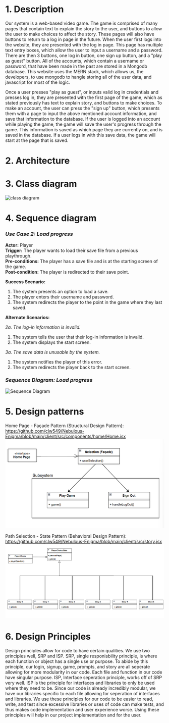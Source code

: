 # 1. Description
Our system is a web-based video game. The game is comprised of many pages that contain text to explain the story to the user, and buttons to allow the user to make choices to affect the story. These pages will also have buttons to return to a log in page in the future. When the user first logs into the website, they are presented with the log in page. This page has multiple text entry boxes, which allow the user to input a username and a password. There are then 3 buttons, one log in button, one sign up button, and a "play as guest" button. All of the accounts, which contain a username or password, that have been made in the past are stored in a Mongodb database. This website uses the MERN stack, which allows us, the developers, to use mongodb to hangle storing all of the user data, and javascript for most of the logic. 

Once a user presses "play as guest", or inputs valid log in credentials and presses log in, they are presented with the first page of the game, which as stated previously has text to explain story, and buttons to make choices. To make an account, the user can press the "sign up" button, which presents them with a page to input the above mentioned account information, and save that information to the database. If the user is logged into an account while playing the game, the game will save the user's progress through the game. This information is saved as which page they are currently on, and is saved in the database. If a user logs in with this save data, the game will start at the page that is saved. 


# 2. Architecture



# 3. Class diagram

![class diagram](https://i.imgur.com/sfqShWB.png)

# 4. Sequence diagram

### *Use Case 2: Load progress*
**Actor:** Player\
**Trigger:** The player wants to load their save file from a previous playthrough.\
**Pre-conditions:** The player has a save file and is at the starting screen of the game.\
**Post-condition:** The player is redirected to their save point. 

**Success Scenario:**

1. The system presents an option to load a save.
2. The player enters their username and password.
3. The system redirects the player to the point in the game where they last saved.

**Alternate Scenarios:**

*2a. The log-in information is invalid.*
1. The system tells the user that their log-in information is invalid.
2. The system displays the start screen.

*3a. The save data is unusable by the system.*
1. The system notifies the player of this error.
2. The system redirects the player back to the start screen.

### *Sequence Diagram: Load progress*

![Sequence Diagram](https://i.ibb.co/nnnrLxs/Nebulous-Sequence.png)

# 5. Design patterns
Home Page - Façade Pattern (Structural Design Pattern): https://github.com/clw549/Nebulous-Enigma/blob/main/client/src/components/home/Home.jsx
![Home Page Diagram](deliverable_images/two_design_pattern_d5.png)


Path Selection - State Pattern (Behavioral Design Pattern): https://github.com/clw549/Nebulous-Enigma/blob/main/client/src/story.jsx
![Story Diagram](deliverable_images/one_design_pattern_d5.png)


# 6. Design Principles
Design principles allow for code to have certain qualities. We use two principles well, SRP and ISP. SRP, single responisbility principle, is where each function or object has a single use or purpose. To abide by this principle, our login, signup, game, prompts, and story are all seperate allowing for more modularity in our code. Each file and function in our code have singular purpose. ISP, Interface seperation principle, works off of SRP very well. ISP is the principle for interfaces and libraries to only be used where they need to be. Since our code is already incredibly modular, we have our libraries specific to each file allowing for seperation of interfaces and libraries. We use these principles for our code to be easier to read, write, and test since excessive libraries or uses of code can make tests, and thus makes code implementation and user experience worse. Using these principles will help in our project implementation and for the user.

